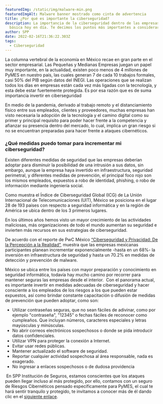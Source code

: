 ```yaml
---
featuredImg: /static/img/malware-min.png
featuredImgAlt: Malware banner mostrado como cinta de advertencia
title: ¿Por qué es importante la ciberseguridad?
description: La importancia de la ciberseguridad dentro de las empresas es
  básica hoy en día. Te decimos los puntos más importantes a considerar
author: SPP
date: 2022-02-16T21:36:22.303Z
tags:
  - Ciberseguridad
---
```

La columna vertebral de la economía en México recae en gran parte en el sector empresarial. Las Pequeñas y Medianas Empresas juegan un papel muy importante, en la actualidad, existen poco menos de 4 millones de PyMES en nuestro país, las cuales generan 7 de cada 10 trabajos formales, casi 50% del PIB según datos del INEGI. Las operaciones que se realizan todos los días en empresas están cada vez más ligadas con la tecnología, y esta debe estar fuertemente protegida. Es por esa razón que es de suma importancia invertir en ciberseguridad

En medio de la pandemia, derivado al trabajo remoto y el distanciamiento físico entre sus empleados, clientes y proveedores, muchas empresas han visto necesaria la adopción de la tecnología y el camino digital como su primer y principal requisito para poder hacer frente a la competencia y afianzar su presencia dentro del mercado, lo cual, implica un gran riesgo si no se encuentran preparadas para hacer frente a ataques cibernéticos.

### ¿Qué medidas puedo tomar para incrementar mi ciberseguridad?

Existen diferentes medidas de seguridad que las empresas deberían adoptar para disminuir la posibilidad de una intrusión a sus datos, sin embargo, aunque la empresa haya invertido en infraestructura, seguridad perimetral, y diferentes medidas de prevención, el principal foco rojo son los mismos empleados, expuestos a robo de identidad, phishing, o robo de información mediante ingeniería social.

Como muestra el Índice de Ciberseguridad Global (ICG) de La Unión Internacional de Telecomunicaciones (UIT), México se posiciona en el lugar 28 de 193 países con respecto a seguridad informática y en la región de América se ubica dentro de los 3 primeros lugares.

En los últimos años hemos visto un mayor crecimiento de las actividades maliciosas, más organizaciones de todo el mundo aumentan su seguridad e invierten más recursos en sus estrategias de ciberseguridad.

De acuerdo con el reporte de PwC México [“Ciberseguridad y Privacidad: De la Percepción a la Realidad”](https://www.pwc.com/mx/es/risk-assurance-services/archivo/20170605-pg-flyer-estudio-privacidad.pdf), muestra que las empresas mexicanas participantes planean incrementar exponencialmente -hasta en un 68%- la inversión en infraestructura de seguridad y hasta un 70.2% en medidas de detección y prevención de malware.

México se ubica entre los países con mayor preparación y conocimiento en seguridad informática, todavía hay mucho camino por recorrer para mantener seguras las empresas desde el interior.  Con el panorama actual, es importante invertir en medidas adecuadas de ciberseguridad y hacer consciente a los empleados de los riesgos a los que pueden estar expuestos, así como brindar constante capacitación o difusión de medidas de prevención que pueden adoptar, como son:

* Utilizar contraseñas seguras, que no sean fáciles de adivinar, como por ejemplo "contraseña", "12345" o fechas fáciles de reconocer como cumpleaños. Que incluyan números, caracteres especiales y letras mayúsculas y minúsculas.
* No abrir correos electrónicos sospechosos o donde se pida introducir datos confidenciales.
* Utilizar VPN para proteger la conexión a Internet.
* Evitar usar redes públicas.
* Mantener actualizado el software de seguridad.
* Reportar cualquier actividad sospechosa al área responsable, nada es exagerado.
* No ingresar a enlaces sospechosos o de dudosa providencia

 En SPP Institución de Seguros, estamos conscientes que los ataques pueden llegar incluso al más protegido, por ello, contamos con un seguro de Riesgos Cibernéticos pensado específicamente para PyMES, el cual te hará sentir tranquilo y protegido, te invitamos a conocer más de él dando clic en el [siguiente enlace](<https://mkt.sppseguros.com.mx/seguros/riesgos-ciberneticos/>).[](https://mkt.sppseguros.com.mx/seguros/riesgos-ciberneticos/)